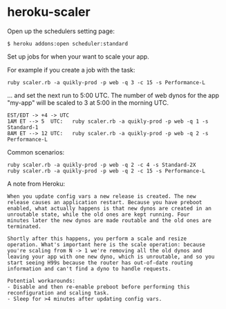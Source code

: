 heroku-scaler
=============

Open up the schedulers setting page:

    $ heroku addons:open scheduler:standard

Set up jobs for when your want to scale your app.

For example if you create a job with the task:

    ruby scaler.rb -a quikly-prod -p web -q 3 -c 15 -s Performance-L

... and set the next run to 5:00 UTC. The number of web dynos for the app "my-app" will be scaled to 3 at 5:00 in the morning UTC.

```
EST/EDT -> +4 -> UTC
1AM ET --> 5  UTC:   ruby scaler.rb -a quikly-prod -p web -q 1 -s Standard-1
8AM ET --> 12 UTC:   ruby scaler.rb -a quikly-prod -p web -q 2 -s Performance-L
```

Common scenarios:

    ruby scaler.rb -a quikly-prod -p web -q 2 -c 4 -s Standard-2X
    ruby scaler.rb -a quikly-prod -p web -q 2 -c 15 -s Performance-L



A note from Heroku:

    When you update config vars a new release is created. The new
    release causes an application restart. Because you have preboot
    enabled, what actually happens is that new dynos are created in an
    unroutable state, while the old ones are kept running. Four
    minutes later the new dynos are made routable and the old ones are
    terminated.

    Shortly after this happens, you perform a scale and resize
    operation. What's important here is the scale operation: because
    you're scaling from N -> 1 we're removing all the old dynos and
    leaving your app with one new dyno, which is unroutable, and so you
    start seeing H99s because the router has out-of-date routing
    information and can't find a dyno to handle requests.

    Potential workarounds:
    - Disable and then re-enable preboot before performing this
    reconfiguration and scaling task.
    - Sleep for >4 minutes after updating config vars.
